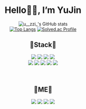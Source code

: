 <div align=center><h1>Hello🙋‍♀️, I’m YuJin </h1></div>

<div align="center">

![u__zzi_'s GitHub stats](https://github-readme-stats.vercel.app/api?username=gitujin&show_icons=true&theme=tokyonight)</br>
[![Top Langs](https://github-readme-stats.vercel.app/api/top-langs/?username=gitujin&layout=compact&theme=tokyonight)](https://github.com/anuraghazra/github-readme-stats)
[![Solved.ac Profile](http://mazassumnida.wtf/api/v2/generate_badge?boj=syj9471)](https://solved.ac/syj9471/)
  
</div>

<div align="center">

  ## 💎Stack💎 
  <img src="https://img.shields.io/badge/JAVA-007396?style=flat-square&logo=Java&logoColor=white"/>
  <img src="https://img.shields.io/badge/HTML-E34F26?style=flat-square&logo=HTML5&logoColor=white"/>
  <img src="https://img.shields.io/badge/CSS3-1572B6?style=flat-square&logo=CSS3&logoColor=white"/>
  <img src="https://img.shields.io/badge/JavaScript-F7DF1E?style=flat-square&logo=JavaScript&logoColor=white"/></br>
  <img src="https://img.shields.io/badge/JQuery-0769AD?style=flat-square&logo=JQuery&logoColor=white"/>
  <img src="https://img.shields.io/badge/JSP-2C2255?style=flat-square&logo=Eclipse IDE&logoColor=white"/>
  <img src="https://img.shields.io/badge/Spring-6DB33F?style=flat-square&logo=Spring&logoColor=white"/> 
  <img src="https://img.shields.io/badge/R-276DC3?style=flat-square&logo=R&logoColor=white"/> 
  <img src="https://img.shields.io/badge/Android Studio-3DDC84?style=flat-square&logo=Android Studio&logoColor=white"/> 

</br>
</br>
</br>
  
  ## 💎ME💎  
  
  <a href="https://www.instagram.com/_study_u__zzi_/" target="_blank"><img src="https://img.shields.io/badge/Instagram-E4405F?style=flat-square&logo=Instagram&logoColor=white"/></a>
  <a href="mailto:syj991114@gmail.com" target="_blank"><img src="https://img.shields.io/badge/Gmail-EA4335?style=flat-square&logo=Gmail&logoColor=white"/></a>
  <a href="https://blog.naver.com/syj9471" target="_blank"><img src="https://img.shields.io/badge/blog-03C75A?style=flat-square&logo=Naver&logoColor=white"/></a>
  <a href="https://github.com/gitujin" target="_blank"><img src="https://img.shields.io/badge/GitHub-181717?style=flat-square&logo=GitHub&logoColor=white"/></a>
</div>

 </br> 
 </br>
 
